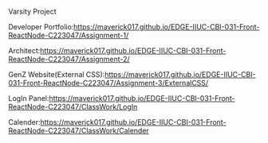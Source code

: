 Varsity Project

Developer Portfolio:https://maverick017.github.io/EDGE-IIUC-CBI-031-Front-ReactNode-C223047/Assignment-1/

Architect:https://maverick017.github.io/EDGE-IIUC-CBI-031-Front-ReactNode-C223047/Assignment-2/

GenZ Website(External CSS):https://maverick017.github.io/EDGE-IIUC-CBI-031-Front-ReactNode-C223047/Assignment-3/ExternalCSS/

LogIn Panel:https://maverick017.github.io/EDGE-IIUC-CBI-031-Front-ReactNode-C223047/ClassWork/LogIn

Calender:https://maverick017.github.io/EDGE-IIUC-CBI-031-Front-ReactNode-C223047/ClassWork/Calender
